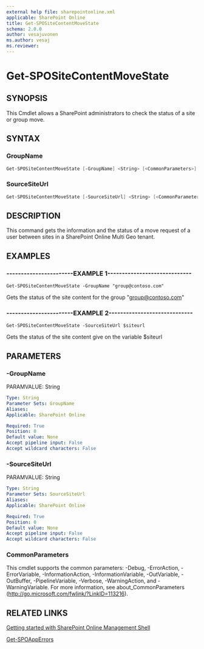 ```yaml
---
external help file: sharepointonline.xml
applicable: SharePoint Online
title: Get-SPOSiteContentMoveState
schema: 2.0.0
author: vesajuvonen
ms.author: vesaj
ms.reviewer:
---
```


# Get-SPOSiteContentMoveState

## SYNOPSIS
This Cmdlet allows a SharePoint administrators to check the status of a site or group move.


## SYNTAX

### GroupName
```powershell
Get-SPOSiteContentMoveState [-GroupName] <String> [<CommonParameters>]
```

### SourceSiteUrl
```powershell
Get-SPOSiteContentMoveState [-SourceSiteUrl] <String> [<CommonParameters>]
```

## DESCRIPTION
This command gets the information and the status of a move request of a user between sites in a SharePoint Online Multi Geo tenant.


## EXAMPLES

### -----------------------EXAMPLE 1-----------------------------
```
Get-SPOSiteContentMoveState -GroupName "group@contoso.com"
```

Gets the status of the site content for the group "group@contoso.com"

### -----------------------EXAMPLE 2-----------------------------
```
Get-SPOSiteContentMoveState -SourceSiteUrl $siteurl
```

Gets the status of the site content give on the variable $siteurl


## PARAMETERS

### -GroupName
PARAMVALUE: String


```yaml
Type: String
Parameter Sets: GroupName
Aliases: 
Applicable: SharePoint Online

Required: True
Position: 0
Default value: None
Accept pipeline input: False
Accept wildcard characters: False
```

### -SourceSiteUrl
PARAMVALUE: String


```yaml
Type: String
Parameter Sets: SourceSiteUrl
Aliases: 
Applicable: SharePoint Online

Required: True
Position: 0
Default value: None
Accept pipeline input: False
Accept wildcard characters: False
```

### CommonParameters
This cmdlet supports the common parameters: -Debug, -ErrorAction, -ErrorVariable, -InformationAction, -InformationVariable, -OutVariable, -OutBuffer, -PipelineVariable, -Verbose, -WarningAction, and -WarningVariable. For more information, see about_CommonParameters (http://go.microsoft.com/fwlink/?LinkID=113216).



## RELATED LINKS

[Getting started with SharePoint Online Management Shell](https://docs.microsoft.com/en-us/powershell/sharepoint/sharepoint-online/connect-sharepoint-online?view=sharepoint-ps)

[Get-SPOAppErrors](Get-SPOAppErrors.md)

